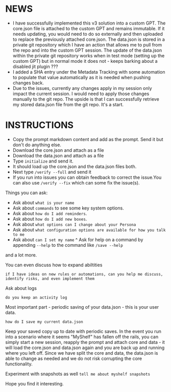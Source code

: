 # NEWS

* I have successfully implemented this v3 solution into a custom GPT. The core.json file is attached to the custom GPT and remains immutable. If it needs updating, you would need to do so externally and then uploaded to replace the previously attached core.json. The data.json is stored in a private git repository which I have an action that allows me to pull from the repo and into the custom GPT session. The update of the data.json within the private git repository works when in test mode (setting up the custom GPT) but in normal mode it does not - keeps barking about a disabled jit plugin ???
* I added a SHA entry under the Metadata Tracking with some automation to populate that value automatically as it is needed when pushing changes back.
* Due to the issues, currently any changes apply in my session only impact the current session. I would need to apply those changes manually to the git repo. The upside is that I can successfully retrieve my stored data.json file from the git repo. It's a start. 

# INSTRUCTIONS

* Copy the prompt markdown content and add as the prompt. Send it but don't do anything else.
* Download the core.json and attach as a file
* Download the data.json and attach as a file
* Type ```initialize``` and send it.
* It should load up the core.json and the data.json files both.
* Next type ```/verify --full``` and send it
* If you run into issues you can obtain feedback to correct the issue.You can also use ```/verify --fix``` which can some fix the issue(s).

Things you can ask:

* Ask about ```what is your name```
* Ask about ```commands``` to see some key system options.
* Ask about ```how do I add reminders```.
* Ask about ```how do I add new boxes```.
* Ask about ```what options can I change about your Persona```
* Ask about ```what configuration options are available for how you talk to me```
* Ask about ```can I set my name```
^ Ask for help on a command by appending ```--help``` to the command like ```/save --help```

and a lot more.

You can even discuss how to expand abiltities

```if I have ideas on new rules or automations, can you help me discuss, identify risks, and even implement them```

Ask about logs

```do you keep an activity log```

Most important part - periodic saving of your data.json - this is your user data.

```how do I save my current data.json```

Keep your saved copy up to date with periodic saves. In the event you run into a scenario where it seems "MyShelf" has fallen off the rails, you can simply start a new session, reapply the prompt and attach core and data - it will load the core.json and data.json again and you are back up and running where you left off. Since we have split the core and data, the data.json is able to change as needed and we do not risk corrupting the core functionality.

Experiment with snapshots as well ```tell me about myshelf snapshots ```

Hope you find it interesting.

